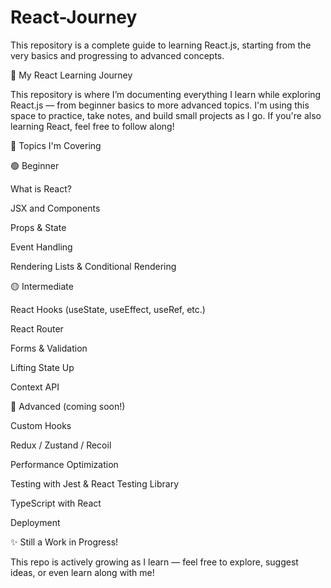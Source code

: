 # React-Journey
This repository is a complete guide to learning React.js, starting from the very basics and progressing to advanced concepts.


🚀 My React Learning Journey

This repository is where I’m documenting everything I learn while exploring React.js — from beginner basics to more advanced topics. I'm using this space to practice, take notes, and build small projects as I go. If you're also learning React, feel free to follow along!


📘 Topics I'm Covering

🟢 Beginner


What is React?

JSX and Components

Props & State

Event Handling

Rendering Lists & Conditional Rendering


🟡 Intermediate


React Hooks (useState, useEffect, useRef, etc.)

React Router

Forms & Validation

Lifting State Up

Context API


🔴 Advanced (coming soon!)


Custom Hooks

Redux / Zustand / Recoil

Performance Optimization

Testing with Jest & React Testing Library

TypeScript with React

Deployment


✨ Still a Work in Progress!

This repo is actively growing as I learn — feel free to explore, suggest ideas, or even learn along with me!


